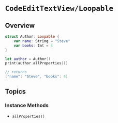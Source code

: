 # ``CodeEditTextView/Loopable``

## Overview

```swift
struct Author: Loopable {
    var name: String = "Steve"
    var books: Int = 4
}

let author = Author()
print(author.allProperties())

// returns
["name": "Steve", "books": 4]
```

## Topics

### Instance Methods

- ``allProperties()``

